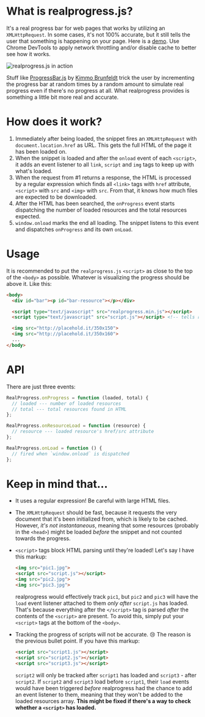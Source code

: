 # What is realprogress.js?
It's a real progress bar for web pages that works by utilizing an `XMLHttpRequest`. In some cases, it's not 100% accurate, but it still tells the user that something is happening on your page. Here is a [demo](https://realprogress.netlify.com/). Use Chrome DevTools to apply network throttling and/or disable cache to better see how it works.

![realprogress.js in action](https://media.giphy.com/media/IjMpyriRcn4Hu/giphy.gif)

Stuff like [ProgressBar.js](https://kimmobrunfeldt.github.io/progressbar.js/) by [Kimmo Brunfeldt](https://github.com/kimmobrunfeldt) trick the user by incrementing the progress bar at random times by a random amount to simulate real progress even if there's no progress at all. What realprogress provides is something a little bit more real and accurate.

# How does it work?
1. Immediately after being loaded, the snippet fires an `XMLHttpRequest` with `document.location.href` as URL. This gets the full HTML of the page it has been loaded on.
2. When the snippet is loaded and after the `onload` event of each `<script>`, it adds an event listener to all `link`, `script` and `img` tags to keep up with what's loaded.
3. When the request from #1 returns a response, the HTML is processed by a regular expression which finds all `<link>` tags with `href` attribute, `<script>` with `src` and `<img>` with `src`. From that, it knows how much files are expected to be downloaded.
4. After the HTML has been searched, the `onProgress` event starts dispatching the number of loaded resources and the total resources expected.
5. `window.onload` marks the end all loading. The snippet listens to this event and dispatches `onProgress` and its own `onLoad`.

# Usage
It is recommended to put the `realprogress.js` `<script>` as close to the top of the `<body>` as possible. Whatever is visualizing the progress should be above it. Like this:
```html
<body>
  <div id="bar"><p id="bar-resource"></p></div>

  <script type="text/javascript" src="realprogress.min.js"></script>
  <script type="text/javascript" src="script.js"></script> <!-- tells realprogress what to do -->

  <img src="http://placehold.it/350x150">
  <img src="http://placehold.it/350x160">
  ...
</body>
```

# API
There are just three events:
```js
RealProgress.onProgress = function (loaded, total) {
  // loaded --- number of loaded resources
  // total --- total resources found in HTML
};

RealProgress.onResourceLoad = function (resource) {
  // resource --- loaded resource's href/src attribute
};

RealProgress.onLoad = function () {
  // fired when `window.onload` is dispatched
};
```

# Keep in mind that...
* It uses a regular expression! Be careful with large HTML files.
* The `XMLHttpRequest` should be fast, because it requests the very document that it's been initialized from, which is likely to be cached. However, _it's not instantaneous_, meaning that some resources (probably in the `<head>`) might be loaded _before_ the snippet and not counted towards the progress.
* `<script>` tags block HTML parsing until they're loaded! Let's say I have this markup:

    ```html
    <img src="pic1.jpg">
    <script src="script.js"></script>
    <img src="pic2.jpg">
    <img src="pic3.jpg">
    ```
    
  realprogress would effectively track `pic1`, but `pic2` and `pic3` will have the `load` event listener attached to them _only after_ `script.js` has loaded. That's because everything after the `</script>` tag is parsed _after_ the contents of the `<script>` are present. To avoid this, simply put your `<script>` tags at the bottom of the `<body>`.
* Tracking the progress of scripts will not be accurate. 😢 The reason is the previous bullet point. If you have this markup:

    ```html
    <script src="script1.js"></script>
    <script src="script2.js"></script>
    <script src="script3.js"></script>
    ```

  `script2` will only be tracked after `script1` has loaded and `script3` - after `script2`. If `script2` and `script3` load before `script1`, their `load` events would have been triggered _before_ realprogress had the chance to add an event listener to them, meaning that they won't be added to the loaded resources array. **This might be fixed if there's a way to check whether a `<script>` has loaded.**
